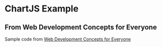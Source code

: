 # ChartJS Example
## From Web Development Concepts for Everyone

Sample code from [Web Development Concepts for Everyone](https://www.udemy.com/course/web-development-concepts-for-everyone/)
